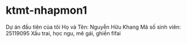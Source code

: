 # ktmt-nhapmon1
Dự án đầu tiên của tôi
Họ và Tên: Nguyễn Hữu Khang
Mã số sinh viên: 25119095
Xấu trai, học ngu, mê gái, ghiền fifai